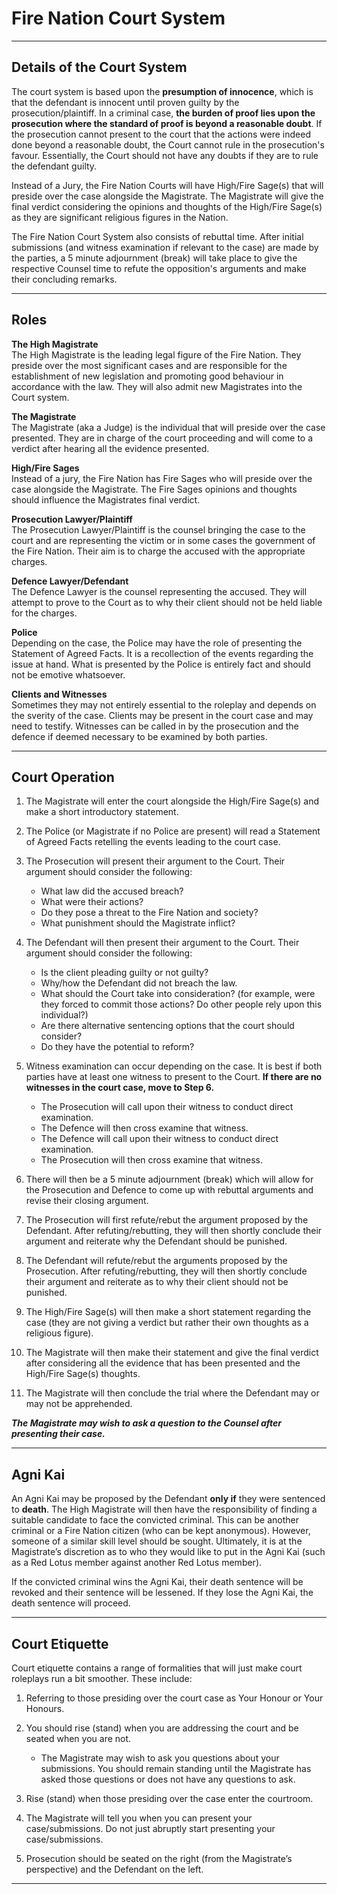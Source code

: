 # Fire Nation Court System
* * *

## Details of the Court System

The court system is based upon the **presumption of innocence**, which is that the defendant is innocent until proven guilty by the prosecution/plaintiff. In a criminal case, **the burden of proof lies upon the prosecution where the standard of proof is beyond a reasonable doubt**. If the prosecution cannot present to the court that the actions were indeed done beyond a reasonable doubt, the Court cannot rule in the prosecution's favour. Essentially, the Court should not have any doubts if they are to rule the defendant guilty. 

Instead of a Jury, the Fire Nation Courts will have High/Fire Sage(s) that will preside over the case alongside the Magistrate. The Magistrate will give the final verdict considering the opinions and thoughts of the High/Fire Sage(s) as they are significant religious figures in the Nation. 

The Fire Nation Court System also consists of rebuttal time. After initial submissions (and witness examination if relevant to the case) are made by the parties, a 5 minute adjournment (break) will take place to give the respective Counsel time to refute the opposition's arguments and make their concluding remarks. 
* * *

## Roles

**The High Magistrate**<br>
The High Magistrate is the leading legal figure of the Fire Nation. They preside over the most significant cases and are responsible for the establishment of new legislation and promoting good behaviour in accordance with the law. They will also admit new Magistrates into the Court system.

**The Magistrate**<br>
The Magistrate (aka a Judge) is the individual that will preside over the case presented. They are in charge of the court proceeding and will come to a verdict after hearing all the evidence presented. 

**High/Fire Sages**<br>
Instead of a jury, the Fire Nation has Fire Sages who will preside over the case alongside the Magistrate. The Fire Sages opinions and thoughts should influence the Magistrates final verdict. 

**Prosecution Lawyer/Plaintiff**<br>
The Prosecution Lawyer/Plaintiff is the counsel bringing the case to the court and are representing the victim or in some cases the government of the Fire Nation. Their aim is to charge the accused with the appropriate charges.

**Defence Lawyer/Defendant**<br>
The Defence Lawyer is the counsel representing the accused. They will attempt to prove to the Court as to why their client should not be held liable for the charges. 

**Police**<br>
Depending on the case, the Police may have the role of presenting the Statement of Agreed Facts. It is a recollection of the events regarding the issue at hand. What is presented by the Police is entirely fact and should not be emotive whatsoever. 

**Clients and Witnesses**<br>
Sometimes they may not entirely essential to the roleplay and depends on the sverity of the case. Clients may be present in the court case and may need to testify. Witnesses can be called in by the prosecution and the defence if deemed necessary to be examined by both parties.
* * *

## Court Operation

1. The Magistrate will enter the court alongside the High/Fire Sage(s) and make a short introductory statement.

2. The Police (or Magistrate if no Police are present) will read a Statement of Agreed Facts retelling the events leading to the court case.

3. The Prosecution will present their argument to the Court. Their argument should consider the following:
    - What law did the accused breach?
    - What were their actions?
    - Do they pose a threat to the Fire Nation and society?
    - What punishment should the Magistrate inflict?

4. The Defendant will then present their argument to the Court. Their argument should consider the following:
    - Is the client pleading guilty or not guilty?
    - Why/how the Defendant did not breach the law.
    - What should the Court take into consideration? (for example, were they forced to commit those actions? Do other people rely upon this individual?)
    - Are there alternative sentencing options that the court should consider?
    - Do they have the potential to reform?

5. Witness examination can occur depending on the case. It is best if both parties have at least one witness to present to the Court. **If there are no witnesses in the court case, move to Step 6.**
    - The Prosecution will call upon their witness to conduct direct examination.
    - The Defence will then cross examine that witness.
    - The Defence will call upon their witness to conduct direct examination.
    - The Prosecution will then cross examine that witness.

6. There will then be a 5 minute adjournment (break) which will allow for the Prosecution and Defence to come up with rebuttal arguments and revise their closing argument.

7. The Prosecution will first refute/rebut the argument proposed by the Defendant. After refuting/rebutting, they will then shortly conclude their argument and reiterate why the Defendant should be punished.

8. The Defendant will refute/rebut the arguments proposed by the Prosecution. After refuting/rebutting, they will then shortly conclude their argument and reiterate as to why their client should not be punished.

9. The High/Fire Sage(s) will then make a short statement regarding the case (they are not giving a verdict but rather their own thoughts as a religious figure).

10. The Magistrate will then make their statement and give the final verdict after considering all the evidence that has been presented and the High/Fire Sage(s) thoughts.

11. The Magistrate will then conclude the trial where the Defendant may or may not be apprehended.  

***The Magistrate may wish to ask a question to the Counsel after presenting their case.***
* * *

## Agni Kai

An Agni Kai may be proposed by the Defendant **only if** they were sentenced to **death**. The High Magistrate will then have the responsibility of finding a suitable candidate to face the convicted criminal. This can be another criminal or a Fire Nation citizen (who can be kept anonymous). However, someone of a similar skill level should be sought. Ultimately, it is at the Magistrate’s discretion as to who they would like to put in the Agni Kai (such as a Red Lotus member against another Red Lotus member). 

If the convicted criminal wins the Agni Kai, their death sentence will be revoked and their sentence will be lessened. If they lose the Agni Kai, the death sentence will proceed.
* * *

## Court Etiquette

Court etiquette contains a range of formalities that will just make court roleplays run a bit smoother. These include:

1. Referring to those presiding over the court case as Your Honour or Your Honours.

2. You should rise (stand) when you are addressing the court and be seated when you are not. 
    - The Magistrate may wish to ask you questions about your submissions. You should remain standing until the Magistrate has asked those questions or does not have any questions to ask. 

3. Rise (stand) when those presiding over the case enter the courtroom.

4. The Magistrate will tell you when you can present your case/submissions. Do not just abruptly start presenting your case/submissions.

5. Prosecution should be seated on the right (from the Magistrate’s perspective) and the Defendant on the left.
* * *
